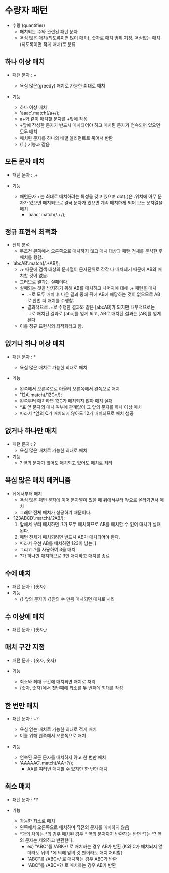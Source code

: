 # 수량자 패턴

* 수량 (quantifier)
  * 매치되는 수와 관련된 패턴 문자
  * 욕심 많은 매치(되도록이면 많이 매치), 숫자로 매치 범위 지정, 욕심없는 매치(되도록이면 적게 매치)로 분류

## 하나 이상 매치

* 패턴 문자 : +
  * 욕심 많은(greedy) 매치로 가능한 최대로 매치

* 기능
  * 하나 이상 매치
  * 'aaac'.match(/a+/);
  * a+와 같이 매치할 문자를 +앞에 작성
  * +앞에 작성한 문자가 반드시 매치되어야 하고 매치된 문자가 연속되어 있으면 모두 매치
  * 매치된 문자를 하나의 배열 엘리먼트로 묶어서 반환
  * {1,} 기능과 같음

## 모든 문자 매치

* 패턴 문자 : .+

* 기능
  * 패턴문자 +는 최대로 매치하려는 특성을 갖고 있으며 dot(.)은 .위치에 아무 문자가 있으면 매치되므로 결국 문자가 있으면 계속 매치하게 되어 모든 문자열을 매치
    * 'aaac'.match(/.+/);

## 정규 표현식 최적화

* 전체 분석
  * 무조건 왼쪽에서 오른쪽으로 매치하지 않고 매치 대상과 패턴 전체를 분석한 후 매치를 행함.
* 'abcAB'.match(/.+AB/);
  * .+ 때문에 검색 대상의 문자열이 문자단위로 각각 다 매치되기 때문에 AB와 매치할 것이 없음.
  * 그러므로 결과는 실패이다.
  * 실패되는 것을 방지하기 위해 AB를 매치하고 나머지에 대해 .+ 패턴을 매치
    * .+로 모두 매치 후 나온 결과 중에 뒤에 AB에 해당하는 것이 없으므로 AB로 한번 더 매치를 수행함.
    * 결과적으로 .+로 수행한 결과와 같은 [abcAB]가 되지만 내부적으로는 .+로 매치된 결과로 [abc]를 얻게 되고, AB로 매치된 결과는 [AB]를 얻게 된다.
  * 이를 정규 표현식의 최적화라고 함.

## 없거나 하나 이상 매치

* 패턴 문자 : *
  * 욕심 많은 매치로 가능한 최대로 매치

* 기능
  * 왼쪽에서 오른쪽으로 아울러 오른쪽에서 왼쪽으로 매치
  * '12A'.match(/12C*/);
  * 왼쪽부터 매치하면 12C가 매치되지 않아 매치 실패
  * *표 앞 문자의 매치 여부에 관계없이 그 앞의 문자를 하나 이상 매치
  * 따라서 *앞의 C가 매치되지 않아도 12가 매치되므로 매치 성공

## 없거나 하나만 매치

* 패턴 문자 : ?
  * 욕심 많은 매치로 가능한 최대로 매치
* 기능
  * ? 앞의 문자가 없어도 매치되고 있어도 매치로 처리


## 욕심 많은 매치 메커니즘

* 뒤에서부터 매치
  * 욕심 많은 패턴 문자에 이어 문자열이 있을 때 뒤에서부터 앞으로 올라가면서 매치
  * 그래야 전체 매치가 성공하기 때문이다.
* '123ABCD'.match(/.?AB/);
  1. 앞에서 부터 매치하면 .?가 모두 매치하므로 AB를 매치할 수 없어 매치가 실패된다.
  2. 패턴 전체가 매치되려면 반드시 AB가 매치되어야 한다.
    * 따라서 우선 AB를 매치하면 123이 남는다.
    * 그리고 .?를 사용하여 3을 매치
    * ?가 하나만 매치하므로 3만 매치하고 매치를 종료

## 수에 매치

* 패턴 문자 : {숫자}
* 기능
  * {} 앞의 문자가 {}안의 수 만큼 매치되면 매치로 처리

## 수 이상에 매치

* 패턴 문자 : {숫자,}

## 매치 구간 지정

* 패턴 문자 : {숫자, 숫자}

* 기능
  * 최소와 최대 구간에 매치되면 매치로 처리
  * {숫자, 숫자}에서 첫번째에 최소를 두 번째에 최대를 작성

## 한 번만 매치

* 패턴 문자 : +?
  * 욕심 없는 매치로 가능한 최대로 적게 매치
  * 이를 위해 왼쪽에서 오른쪽으로 매치

* 기능
  * 연속된 모든 문자를 매치하지 않고 한 번만 매치
  * 'AAAAAC'.match(/AA+?/);
    * AA를 여러번 매치할 수 있지만 한 번만 매치

## 최소 매치

* 패턴 문자 : *?

* 기능
  * 가능한 최소로 매치
  * 왼쪽에서 오른쪽으로 매치하며 직전의 문자를 매치하지 않음
  * *과의 차이는 *의 경우 매치된 경우 * 앞의 문자까지 반환하는 반면 *?는 *? 앞의 문자는 제외하고 반환한다.
    * ex) "ABC"를 /ABK*/ 로 매치하는 경우 AB가 반환 (K와 C가 매치되지 않더라도 뒤의 *에 의해 앞의 것 만이라도 매치 처리함)
    * "ABC"를 /ABC*/ 로 매치하는 경우 ABC가 반환
    * "ABC"를 /ABC*?/ 로 매치하는 경우 AB가 반환
